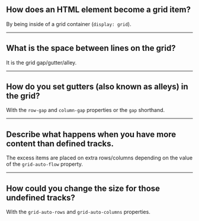## **How does an HTML element become a grid item?**

By being inside of a grid container (`display: grid`).

---

## **What is the space between lines on the grid?**

It is the grid gap/gutter/alley.

---

## **How do you set gutters (also known as alleys) in the grid?**

With the `row-gap` and `column-gap` properties or the `gap` shorthand.

---

## **Describe what happens when you have more content than defined tracks.**

The excess items are placed on extra rows/columns depending on the value of the `grid-auto-flow` property.

---

## **How could you change the size for those undefined tracks?**

With the `grid-auto-rows` and `grid-auto-columns` properties.
